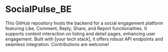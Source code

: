 # SocialPulse_BE
This GitHub repository hosts the backend for a social engagement platform featuring Like, Comment, Reply, Share, and Report functionalities. It supports content interaction on listing and detail pages, enhancing user engagement. Built with [your tech stack], it offers robust API endpoints and seamless integration. Contributions are welcome!
